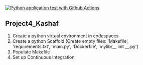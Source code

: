 [![Python application test with Github Actions](https://github.com/nogibjj/Project4_Kashaf/actions/workflows/main.yml/badge.svg)](https://github.com/nogibjj/Project4_Kashaf/actions/workflows/main.yml)

## Project4_Kashaf

1. Create a python virtual environment in codespaces
2. Create a python Scaffold (Create empty files: 'Makefile', 'requirements.txt', 'main.py', 'Dockerfile', 'mylib/__ init __.py')
3. Populate Makefile
4. Set up Continuous Integration 
